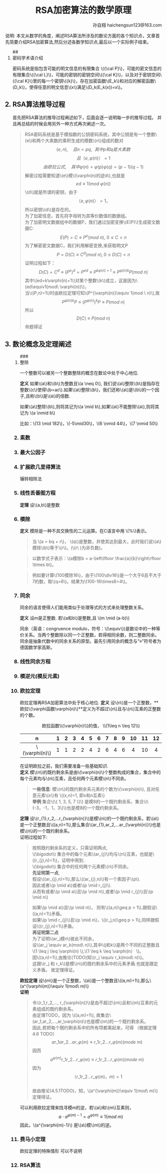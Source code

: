 # <center>RSA加密算法的数学原理



<div style="text-align: right;">孙自翔 haichengsun123@163.com</div> 

<script type="text/javascript"
   src="http://cdn.mathjax.org/mathjax/latest/MathJax.js?config=TeX-AMS-MML_HTMLorMML">
</script>

说明: 本文从数学的角度，阐述RSA算法所涉及的数论方面的各个知识点，文章首先简要介绍RSA加密算法,然后分述各数学知识点,最后以一个实际例子结束。
<ol>   <!---定义有序列表 这个很重要-->
## <li> 密码学术语介绍

<!--
这里是注释显示不出来
{\rm 需转换的部分字符}
$$ evidence\_{i}=\sum \_{j}W\_{ij}x\_{j}+b\_{i} $$
其中，\\( W\_i \\) 和 \\( b\_i \\) 分别为类别 \\( i \\) 的权值和偏置。
\\( {\cal  K}   {\rm A}   \alpha　A　\beta　B　\gamma　\Gamma　\delta　\Delta　\epsilon　E \varepsilon　　\zeta　Z　\eta　H　\theta　\Theta　\vartheta \iota　I　\kappa　K　\lambda　\Lambda　\mu　M　\nu　N \xi　\Xi　o　O　\pi　\Pi　\varpi　　\rho　P \varrho　　\sigma　\Sigma　\varsigma　　\tau　T　\upsilon　\Upsilon \phi　\Phi　\varphi　　\chi　X　\psi　\Psi　\omega　\Omega  \\))
\\({\cal K} {\sf K}\\)
\\[\alpha\\]
-->

密码系统是指包含可能的明文信息的有限集合 \\({\cal P}\\)，可能的密文信息的有限集合\\({\cal L}\\)，可能的密钥的密钥空间\\({\cal K}\\)，以及对于密钥空间\\({\cal K}\\)里的每一个密钥\\({k}\\)，存在加密函数\\(E\_k\\)和对应的解密函数\\(D\_k\\)，使得任意的明文信息\\(x\\)满足\\(D\_k(E\_k(x))=x\\)。

## <li> RSA算法推导过程
首先把RSA算法的推导过程阐述如下，后面会逐一说明每一步的推导过程。
并且再总结的时候会用另外一种方式再次阐述一次。
> RSA密码系统是基于模指数的公钥密码系统，其中公钥是有一个整数\\(e\\)和两个大素数的乘积生成的模数\\(n\\)组成的数对
> $$(e,n) ,    \ \ \ \    且n=pq, \ \ 其中p和q是大素数$$
> $$且（e,\varphi(n)）=1$$
> $$由欧拉公式,\ \ \ \ 其中 \varphi(n)=\varphi(p)\varphi(q)=(p-1)(q-1)$$
> 解密过程需要知道\\(e\\)模\\(\varphi(n)的逆d\\),也就是
> $$ed \equiv 1 (mod\ \varphi(n))$$
> \\(d\\)就是所谓的密钥，由于
> $$（e,\varphi(n)）=1， $$
> 所以密钥\\(d\\)是存在的。  
> 为了加密信息，首先将字母转为其等价数值的数据组。  
> 为了加密明文数据组中的数据P，我们通过加密变换\\(E(P)\\)生成密文数据C:
> $$E(P)=C \equiv P^e(mod\ n),\ 0\leq C < n$$
> 为了解密密文数据C，我们利用解密变换,来获取明文P
> $$P=D(C) \equiv C^d(mod \ n), 0\leq D(C)<n$$
> 证明过程如下：
> $$D(C)=C^d \equiv (P^e)^d=P^{ed} \equiv P^{k\varphi(n)+1} \equiv P^{\varphi(n)k}P(mod\ n)$$
> 其中\\(ed=k\varphi(n)+1\\)对某个整数\\(k\\)成立，这是因为\\(ed\equiv1(mod\ \varphi(n))\\)，  
> 当\\((P,n)=1\\)时由欧拉定理可知\\(P^{\varphi(n)}\equiv 1(mod \ n)\\),故
> $$P^{\varphi(n)k}P \equiv (P^{\varphi(n)})^{k}P \equiv P(mod\ n)$$
> 所以  
> $$D(C) \equiv P(mod\ n)$$
> 命题得证

## <li> 数论概念及定理阐述 
<ol>
### <li> 整除 
<!--摘自书籍--> 

一个整数可以被另一个整数整除的概念在数论中处于中心地位.

**定义** 如果\\(a\\)和\\(b\\)为整数且\\(a \neq 0\\), 我们说\\(a\\)整除\\(b\\)是指存在整数\\(c\\)使得\\(b=ac\\).如果\\(a\\)整除\\(b\\)，我们还称\\(a\\)是\\(b\\)的一个因子,且称\\(b\\)是\\(a\\)的倍数.

如果\\(a\\)整除\\(b\\),则将其记为\\(a \mid b\\),如果\\(a\\)不能整除\\(a\\),则将其记为 \\(a \nmid b\\)

比如：\\(13 \mid 182\\)，\\(-5\mid30\\)，\\(6 \nmid 44\\)，\\(7 \nmid 50\\)
### <li> 素数

### <li> 最大公因子

### <li>扩展欧几里得算法 
辗转相除法
### <li>线性丢番图方程
**定理** 设\\(a,b\\)是整数 
### <li> 模除  
<!--摘自wiki百科-->
**定义** 模除是一种不具交换性的二元运算。在C语言中用 \\(\%\\)表示。



> 当 \\(a = bq + r\\)， \\(q\\)是整数，并使其达到最大，此时我们说\\(a\\)模除\\(b\\)等于\\(r\\)。(\\(r\ \)为非负数)。

> 以数学式子表示：\\(a模除b = a-\left\lfloor \frac{a}{b}\right\rfloor \times b\\)。

> 例如要计算\\(100模除16\\)，由于\\(100\div16\\)是一个大于6且不大于7的数，取\\(q=6\\)。结果为\\(100-16\times6=4\\)。



### <li> 同余  
<!--\cite{WEBSITE:congruence_modulo}-->
同余的语言使得人们能用类似于处理等式的方式来处理整数关系。


 
**定义** 设m是正整数. 若\\(a和b\\)是整数,且 \\(m \mid (a-b)\\)
 

同余（英语：congruence modulo，符号：\\(\equiv\\))是数论中的一种等价关系。当两个整数除以同一个正整数，若得相同余数，则二整数同余。同余是抽象代数中的同余关系的原型。最先引用同余的概念与“≡”符号者为德国数学家高斯。
### <li>线性同余方程
### <li>模逆元(模反元素) 
  
### <li>欧拉定理   
欧拉定理再RSA加密算法中处于核心地位.
**定义** 设\\(n\\)是一个正整数，**欧拉\\(\varphi函数\varphi(n)\\)**定义为不超过\\(n\\)且与\\(n\\)互素的正整数的个数。
<center> 欧拉函数\\(\varphi(n)\\)的值， \\(1\leq n \leq 12\\)  </center>  

|               n|   1|   2|   3|   4 |   5|   6|   7|   8|   9|  10|  11|  12|
|            :--:|:--:|:--:|:--:| :--:|:--:|:--:|:--:|:--:|:--:|:--:|:--:|:--:|
|\\(\varphi(n)\\)|   1|   1|   2|   2 |   4|   2|   6|   4|   6|   4|  10|   4|
在证明欧拉之前，我们需要准备一些基础知识.  
**定义** 模\\(n\\)的既约剩余系是由\\(\varphi(n)\\)个整数构成的集合，集合中的每个元素均与\\(n\\)互素，且任何两个元素模\\(n\\)不同余。  
> **一些信息**: 模\\(n\\)的既约剩余系元素的个数为\\(\varphi(n)\\), 且对任意元素\\(x\\)有 \\((x,n)=1, 即x和n互素\\)  
**举例** 集合\\(\\{ 1, 3, 5, 7 \\}\\) 是模8的一个既约剩余系，集合\\(\\{-3，-1，1，3\\}\\)也是模8的一个既约剩余系。

**定理** 设\\(r\_{1},r\_2,...r\_{\varphi(n)}\\)是模\\(n\\)的一个既约剩余系，若\\(a\\)是一个正整数且\\((a,n)=1\\),那么集合\\(ar\_{1},ar\_2,...ar\_{\varphi(n)}\\)也是模\\(n\\)的一个既约剩余系。  
证明过程如下:
> 按照既约剩余系的定义，只需证明两点,  
> \\(\bigodot\\) 集合中的每个元素\\(ar\_{j}\\)均与\\(n\\)互素，也就是\\((r\_{j},n)=1\\)，证明中用到.  
> \\(\bigodot\\) 集合中的任何两个元素模\\(n\\)不同余。  
> **先证明第一点**,   
> 假设\\((ar\_{j},n)>1\\),那么\\((ar\_{j},n)\\)有一个素因子\\(p\\).  
> 因此或者\\(p \mid a\\)或者\\(p \mid r\_{j}\\).   
> 从而有或者\\(p \mid a\\)且\\(p \mid n\\),或者\\(p \mid r\_{j}\\)且\\(p \mid n\\)  
>     
> 如果\\(p \mid a\\)且\\(p \mid n\\)， 则有\\((a,n)\geq p > 1\\),跟假设\\((a,n)=1\\)矛盾。  
> 如果\\(p \mid r\_{j}\\)且\\(p \mid n\\)，\\((r\_j,n)\geq p > 1\\),同样跟假设\\((r\_{j},n)=1\\)矛盾。  
> **再证明第二点**  
> 为了证明\\(ar\_j模n\\)彼此不同余，  
> 设\\(ar\_j \equiv ar\_k(mod\ n)\\),其中\\(j和k\\)是两个不同的正整数且   
> \\(1 \leq j \leq \varphi(n) \\),\\(1 \leq k \leq \varphi(n） \\)。  
> 因\\((a,n)=1\\),由推论(TODO)知\\(r\_j \equiv r\_k(mod\ n)\\)。  
> 这跟\\(r\_j 和 r_k\\)是模\\(n\\)的既约剩余系中的元素矛盾.也就是跟定义矛盾。
> 故定理得证。

**欧拉定理** 设\\(m\\)是一个正整数，\\(a\\)是一个整数且\\((a,m)=1\\),那么\\(a^{\varphi(m)}\equiv 1(mod\ m)\\)  
**证明** 
> 令\\(r\_1,r\_2,..., r_{\varphi(n)}\\)是由不超过\\(m\\)且和\\(m\\)互素的元素组成的既约剩余系。  
> 由定理TODO，因为 \\((a,m)=1\\), 故集合\\(ar\_1,ar\_2,...,ar\_\varphi(n)\\)也是模\\(m\\)的一个既约剩余系。  
> 因此,若把每个既约剩余系中的所有项都乘起来，可得 （根据定理4.6 TODO）       
> $$  ar\_1ar\_2...ar\_{\varphi(m)} \equiv r\_1r\_2...r\_{\varphi(m)}(mode\ m)$$
> 因而  
> $$  a^{\varphi(m)}r\_1r\_2...r\_{\varphi(m)} \equiv r\_1r\_2...r\_{\varphi(m)}(mode\ m)$$
> 因为  
> $$  （r\_1r\_2...r\_{\varphi(m)}，m)=1$$  
> 故由推论(4.5.1TODO)，知，\\(a^{\varphi(m)}\equiv 1(mod\ m)\\)
> 定理得证。



可以利用欧拉定理来找寻模m的逆，若\\(a\\)和\\(m\\)互素则，
$$a \cdot a^{\varphi(m)-1}=a^{\varphi(m)}\equiv 1(mod\ m)$$
因此，\\(a^{\varphi(m)-1}\\) 是\\(a\\)模\\(m\\)的逆。
 
### <li> 费马小定理   
欧拉定理的特殊情形 可以不说明
### <li>RSA算法  
</ol>   <!---跟三级标题匹配--> 
</ol>   <!---匹配二级标题--> 
